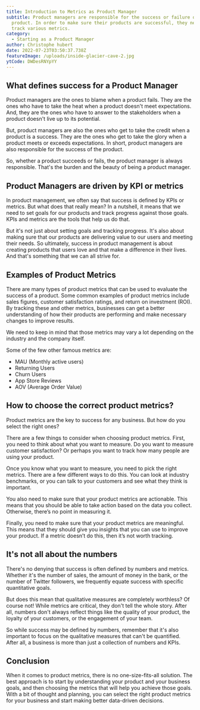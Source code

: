 ```yaml
---
title: Introduction to Metrics as Product Manager
subtitle: Product managers are responsible for the success or failure of a
  product. In order to make sure their products are successful, they need to
  track various metrics.
category:
  - Starting as a Product Manager
author: Christophe hubert
date: 2022-07-23T03:50:37.738Z
featureImage: /uploads/inside-glacier-cave-2.jpg
ytCode: DWDesRNYpYY
---
```

## What defines success for a Product Manager

Product managers are the ones to blame when a product fails. They are the ones who have to take the heat when a product doesn't meet expectations. And, they are the ones who have to answer to the stakeholders when a product doesn't live up to its potential.

But, product managers are also the ones who get to take the credit when a product is a success. They are the ones who get to take the glory when a product meets or exceeds expectations. In short, product managers are also responsible for the success of the product.

So, whether a product succeeds or fails, the product manager is always responsible. That's the burden and the beauty of being a product manager.


## Product Managers are driven by KPI or metrics

In product management, we often say that success is defined by KPIs or metrics. But what does that really mean?
In a nutshell, it means that we need to set goals for our products and track progress against those goals. KPIs and metrics are the tools that help us do that.

But it's not just about setting goals and tracking progress. It's also about making sure that our products are delivering value to our users and meeting their needs.
So ultimately, success in product management is about creating products that users love and that make a difference in their lives. And that's something that we can all strive for.

## Examples of Product Metrics

There are many types of product metrics that can be used to evaluate the success of a product. 
Some common examples of product metrics include sales figures, customer satisfaction ratings, and return on investment (ROI). 
By tracking these and other metrics, businesses can get a better understanding of how their products are performing and make necessary changes to improve results.

We need to keep in mind that those metrics may vary a lot depending on the industry and the company itself.

Some of the few other famous metrics are:

* MAU (Monthly active users)
* Returning Users
* Churn Users
* App Store Reviews
* AOV (Average Order Value)

## How to choose the correct product metrics?

Product metrics are the key to success for any business. But how do you select the right ones?

There are a few things to consider when choosing product metrics. First, you need to think about what you want to measure. Do you want to measure customer satisfaction? Or perhaps you want to track how many people are using your product.

Once you know what you want to measure, you need to pick the right metrics. There are a few different ways to do this. You can look at industry benchmarks, or you can talk to your customers and see what they think is important.

You also need to make sure that your product metrics are actionable. This means that you should be able to take action based on the data you collect. Otherwise, there’s no point in measuring it.

Finally, you need to make sure that your product metrics are meaningful. This means that they should give you insights that you can use to improve your product. If a metric doesn’t do this, then it’s not worth tracking.

## It's not all about the numbers

There's no denying that success is often defined by numbers and metrics. Whether it's the number of sales, the amount of money in the bank, or the number of Twitter followers, we frequently equate success with specific quantitative goals.

But does this mean that qualitative measures are completely worthless? Of course not! While metrics are critical, they don't tell the whole story. After all, numbers don't always reflect things like the quality of your product, the loyalty of your customers, or the engagement of your team.

So while success may be defined by numbers, remember that it's also important to focus on the qualitative measures that can't be quantified. After all, a business is more than just a collection of numbers and KPIs.

## Conclusion

When it comes to product metrics, there is no one-size-fits-all solution. The best approach is to start by understanding your product and your business goals, and then choosing the metrics that will help you achieve those goals. 
With a bit of thought and planning, you can select the right product metrics for your business and start making better data-driven decisions.